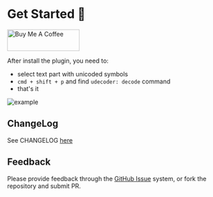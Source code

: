 
# Get Started 🚀

<a href="https://www.buymeacoffee.com/pashkatrick" target="_blank"><img src="https://cdn.buymeacoffee.com/buttons/v2/arial-blue.png" alt="Buy Me A Coffee" style="height: 50px !important;width: 167px !important;" ></a>     

After install the plugin, you need to: 
- select text part with unicoded symbols
- `cmd + shift + p` and find `udecoder: decode` command
- that's it

![example](/img/example.gif)

## ChangeLog
See CHANGELOG [here](CHANGELOG.md)

## Feedback
Please provide feedback through the [GitHub Issue](https://github.com/pashkatrick/vscode-udecoder/issues) system, or fork the repository and submit PR.
